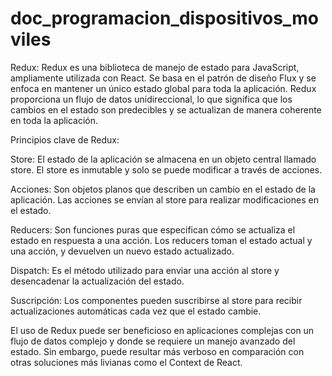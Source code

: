 # doc_programacion_dispositivos_moviles

Redux:
Redux es una biblioteca de manejo de estado para JavaScript, ampliamente utilizada con React. Se basa en el patrón de diseño Flux y se enfoca en mantener un único estado global para toda la aplicación.
Redux proporciona un flujo de datos unidireccional, lo que significa que los cambios en el estado son predecibles y se actualizan de manera coherente en toda la aplicación.

Principios clave de Redux:

Store: El estado de la aplicación se almacena en un objeto central llamado store. El store es inmutable y solo se puede modificar a través de acciones.

Acciones: Son objetos planos que describen un cambio en el estado de la aplicación. Las acciones se envían al store para realizar modificaciones en el estado.

Reducers: Son funciones puras que especifican cómo se actualiza el estado en respuesta a una acción. Los reducers toman el estado actual y una acción, y devuelven un nuevo estado actualizado.

Dispatch: Es el método utilizado para enviar una acción al store y desencadenar la actualización del estado.

Suscripción: Los componentes pueden suscribirse al store para recibir actualizaciones automáticas cada vez que el estado cambie.

El uso de Redux puede ser beneficioso en aplicaciones complejas con un flujo de datos complejo y donde se requiere un manejo avanzado del estado. Sin embargo, puede resultar más verboso en comparación con otras soluciones más livianas como el Context de React.
